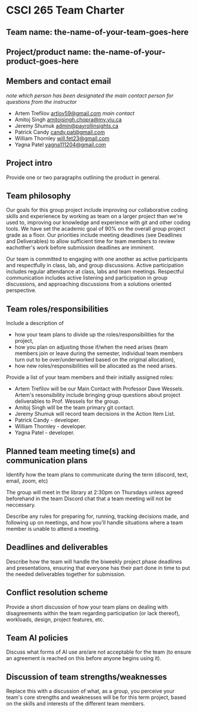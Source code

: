 
# CSCI 265 Team Charter

## Team name: the-name-of-your-team-goes-here

## Project/product name: the-name-of-your-product-goes-here

## Members and contact email

*note which person has been designated the main contact person for questions from the instructor*


 - Artem Trefilov   artlov59@gmail.com *main contact*
 - Amitoj Singh     amitojsingh.chopra@my.viu.ca
 - Jeremy Shumuk    admin@payrollinsights.ca
 - Patrick Candy    candy.pat@gmail.com
 - William Thornley will.fet23@gmail.com
 - Yagna Patel      yagna111204@gmail.com

## Project intro

Provide one or two paragraphs outlining the product in general.

## Team philosophy

Our goals for this group project include improving our collaborative coding skills and experienece by working as team on a larger project than we're used to, improving our knowledge and experience with git and other coding tools. We have set the academic goal of 90% on the overall group project grade as a floor. Our priorities include meeting deadlines (see Deadlines and Deliverables) to allow sufficient time for team members to review eachother's work before submission deadlines are imminent.

Our team is committed to engaging with one another as active participants and respectfully in class, lab, and group discussions. Active participation includes regular attendance at class, labs and team meetings. Respectful communication includes active listening and participation in group discussions, and approaching discussions from a solutions oriented perspective.

## Team roles/responsibilities

Include a description of
 - how your team plans to divide up the roles/responsibilities for the project,
 - how you plan on adjusting those if/when the need arises (team members join or leave during the semester, individual team members turn out to be over/underworked based on the original allocation),
 - how new roles/responsibilities will be allocated as the need arises.

Provide a list of your team members and their initially assigned roles:
 - Artem Trefilov will be our Main Contact with Professor Dave Wessels. Artem's resonsibility include bringing group questions about project deliverables to Prof. Wessels for the group.
 - Amitoj Singh will be the team primary git contact.
 - Jeremy Shumuk will record team decisions in the Action Item List.
 - Patrick Candy - developer.
 - William Thornley - developer.
 - Yagna Patel - developer.

## Planned team meeting time(s) and communication plans

Identify how the team plans to communicate during the term (discord, text, email, zoom, etc)

The group will meet in the library at 2:30pm on Thursdays unless agreed beforehand in the team Discord chat that a team meeting will not be neccessary.

Describe any rules for preparing for, running, tracking decisions made, and following up on meetings,
and how you'll handle situations where a team member is unable to attend a meeting.

## Deadlines and deliverables

Describe how the team will handle the biweekly project phase deadlines and presentations,
ensuring that everyone has their part done in time to put the needed deliverables together
for submission.

## Conflict resolution scheme

Provide a short discussion of how your team plans on dealing with disagreements within the team
regarding participation (or lack thereof), workloads, design, project features, etc.

## Team AI policies

Discuss what forms of AI use are/are not acceptable for the team (to ensure an agreement is
reached on this before anyone begins using it).

## Discussion of team strengths/weaknesses

Replace this with a discussion of what, as a group, you perceive your team's core strengths
and weaknesses will be for this term project, based on the skills
and interests of the different team members.

